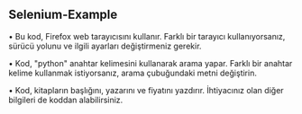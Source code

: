 ## Selenium-Example

• Bu kod, Firefox web tarayıcısını kullanır. Farklı bir tarayıcı kullanıyorsanız, sürücü yolunu ve ilgili ayarları değiştirmeniz gerekir.

• Kod, "python" anahtar kelimesini kullanarak arama yapar. Farklı bir anahtar kelime kullanmak istiyorsanız, arama çubuğundaki metni değiştirin.

• Kod, kitapların başlığını, yazarını ve fiyatını yazdırır. İhtiyacınız olan diğer bilgileri de koddan alabilirsiniz.
